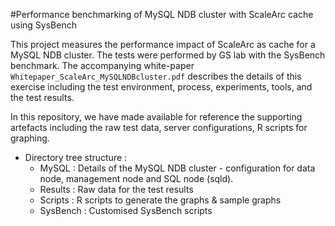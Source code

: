 #Performance benchmarking of MySQL NDB cluster with ScaleArc cache using SysBench

This project measures the performance impact of ScaleArc as cache for a MySQL NDB cluster. The tests were performed by GS lab with the SysBench benchmark. The accompanying white-paper ``Whitepaper_ScaleArc_MySQLNDBcluster.pdf`` describes the details of this exercise including the test environment, process, experiments, tools, and the test results.

In this repository, we have made available for reference the supporting artefacts including the raw test data, server configurations, R scripts for graphing.

* Directory tree structure :
    - MySQL : Details of the MySQL NDB cluster - configuration for data node, management node and SQL node (sqld).
    - Results : Raw data for the test results
    - Scripts : R scripts to generate the graphs & sample graphs 
    - SysBench : Customised SysBench scripts 





    
    
    
  
